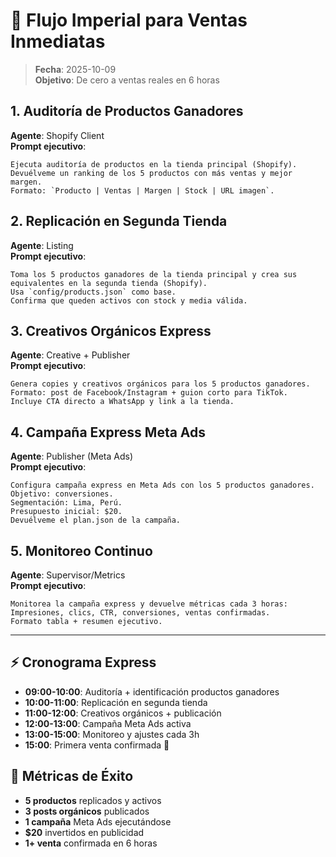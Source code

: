 # 🧩 Flujo Imperial para Ventas Inmediatas

> **Fecha**: 2025-10-09  
> **Objetivo**: De cero a ventas reales en 6 horas

## 1. Auditoría de Productos Ganadores
**Agente**: Shopify Client  
**Prompt ejecutivo**:
```
Ejecuta auditoría de productos en la tienda principal (Shopify). 
Devuélveme un ranking de los 5 productos con más ventas y mejor margen. 
Formato: `Producto | Ventas | Margen | Stock | URL imagen`.
```

## 2. Replicación en Segunda Tienda
**Agente**: Listing  
**Prompt ejecutivo**:
```
Toma los 5 productos ganadores de la tienda principal y crea sus equivalentes en la segunda tienda (Shopify). 
Usa `config/products.json` como base. 
Confirma que queden activos con stock y media válida.
```

## 3. Creativos Orgánicos Express
**Agente**: Creative + Publisher  
**Prompt ejecutivo**:
```
Genera copies y creativos orgánicos para los 5 productos ganadores. 
Formato: post de Facebook/Instagram + guion corto para TikTok. 
Incluye CTA directo a WhatsApp y link a la tienda.
```

## 4. Campaña Express Meta Ads
**Agente**: Publisher (Meta Ads)  
**Prompt ejecutivo**:
```
Configura campaña express en Meta Ads con los 5 productos ganadores. 
Objetivo: conversiones. 
Segmentación: Lima, Perú. 
Presupuesto inicial: $20. 
Devuélveme el plan.json de la campaña.
```

## 5. Monitoreo Continuo
**Agente**: Supervisor/Metrics  
**Prompt ejecutivo**:
```
Monitorea la campaña express y devuelve métricas cada 3 horas: 
Impresiones, clics, CTR, conversiones, ventas confirmadas. 
Formato tabla + resumen ejecutivo.
```

---

## ⚡ Cronograma Express
- **09:00-10:00**: Auditoría + identificación productos ganadores
- **10:00-11:00**: Replicación en segunda tienda  
- **11:00-12:00**: Creativos orgánicos + publicación
- **12:00-13:00**: Campaña Meta Ads activa
- **13:00-15:00**: Monitoreo y ajustes cada 3h
- **15:00**: Primera venta confirmada 🎯

## 🎯 Métricas de Éxito
- **5 productos** replicados y activos
- **3 posts orgánicos** publicados
- **1 campaña** Meta Ads ejecutándose
- **$20** invertidos en publicidad
- **1+ venta** confirmada en 6 horas